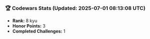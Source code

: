 ### 🏆 Codewars Stats (Updated: 2025-07-01 08:13:08 UTC)

- **Rank:** 8 kyu
- **Honor Points:** 3
- **Completed Challenges:** 1
